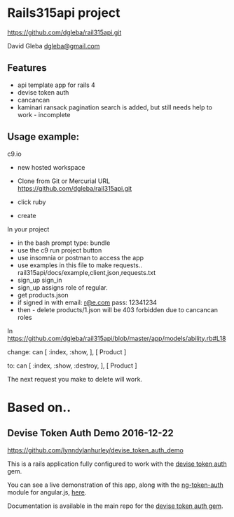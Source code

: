 # Rails315api project  https://github.com/dgleba/rail315api.git    David Gleba dgleba@gmail.com        ## Features  - api template app for rails 4  - devise token auth  - cancancan  - kaminari ransack pagination search is added, but still needs help to work - incomplete    ## Usage example:    c9.io - new hosted workspace - Clone from Git or Mercurial URL        https://github.com/dgleba/rail315api.git - click ruby  - createIn your project - in the bash prompt type:  bundle - use the c9 run project button - use insomnia or postman to access the app - use examples in this file to make requests.. rail315api/docs/example,client,json,requests.txt -    sign_up sign_in  -    sign_up assigns role of regular. -    get products.json - if signed in with email: r@e.com  pass: 12341234  -    then - delete products/1.json will be 403 forbidden due to cancancan roles  In https://github.com/dgleba/rail315api/blob/master/app/models/ability.rb#L18change: can [ :index, :show,  ], [ Product ]  to:     can [ :index, :show, :destroy, ], [ Product ]   The next request you make to delete will work. # Based on..## Devise Token Auth Demo  2016-12-22https://github.com/lynndylanhurley/devise_token_auth_demoThis is a rails application fully configured to work with the [devise token auth](https://github.com/lynndylanhurley/devise_token_auth) gem.You can see a live demonstration of this app, along with the [ng-token-auth](https://github.com/lynndylanhurley/ng-token-auth) module for angular.js, [here](http://ng-token-auth-demo.herokuapp.com/).Documentation is available in the main repo for the [devise token auth gem](https://github.com/lynndylanhurley/devise_token_auth).